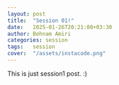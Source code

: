 ```yaml
---
layout: post
title:  "Session 01!"
date:   2025-01-26T20:21:00+03:30
author: Behnam Amiri
categories: session
tags:	session
cover:  "/assets/instacode.png"
---
```


This is just  session1 post. :)
